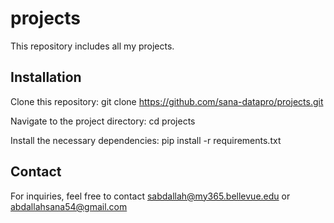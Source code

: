 # projects

This repository includes all my projects.

## Installation

Clone this repository:
git clone https://github.com/sana-datapro/projects.git


Navigate to the project directory:
cd projects

Install the necessary dependencies:
pip install -r requirements.txt


## Contact
For inquiries, feel free to contact sabdallah@my365.bellevue.edu   or   abdallahsana54@gmail.com
